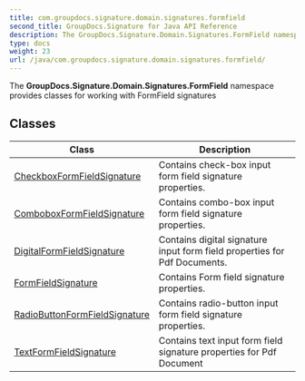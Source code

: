 ```yaml
---
title: com.groupdocs.signature.domain.signatures.formfield
second_title: GroupDocs.Signature for Java API Reference
description: The GroupDocs.Signature.Domain.Signatures.FormField namespace provides classes for working with FormField signatures
type: docs
weight: 23
url: /java/com.groupdocs.signature.domain.signatures.formfield/
---
```


The **GroupDocs.Signature.Domain.Signatures.FormField** namespace provides classes for working with FormField signatures


## Classes

| Class | Description |
| --- | --- |
| [CheckboxFormFieldSignature](../com.groupdocs.signature.domain.signatures.formfield/checkboxformfieldsignature) | Contains check-box input form field signature properties. |
| [ComboboxFormFieldSignature](../com.groupdocs.signature.domain.signatures.formfield/comboboxformfieldsignature) | Contains combo-box input form field signature properties. |
| [DigitalFormFieldSignature](../com.groupdocs.signature.domain.signatures.formfield/digitalformfieldsignature) | Contains digital signature input form field properties for Pdf Documents. |
| [FormFieldSignature](../com.groupdocs.signature.domain.signatures.formfield/formfieldsignature) | Contains Form field signature properties. |
| [RadioButtonFormFieldSignature](../com.groupdocs.signature.domain.signatures.formfield/radiobuttonformfieldsignature) | Contains radio-button input form field signature properties. |
| [TextFormFieldSignature](../com.groupdocs.signature.domain.signatures.formfield/textformfieldsignature) | Contains text input form field signature properties for Pdf Document |
